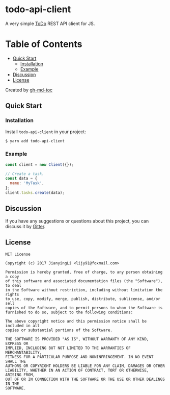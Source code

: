 # todo-api-client

A very simple [ToDo](https://todo.blankapp.org) REST API client for JS.

Table of Contents
=================

* [Quick Start](#quick-start)
  * [Installation](#installation)
  * [Example](#example)
* [Discussion](#discussion)
* [License](#license)

Created by [gh-md-toc](https://github.com/ekalinin/github-markdown-toc)

## Quick Start

### Installation

Install `todo-api-client` in your project:

```bash
$ yarn add todo-api-client
```

### Example

```js
const client = new Client({});

// Create a task.
const data = {
  name: 'MyTask',
};
client.tasks.create(data);
```

## Discussion

If you have any suggestions or questions about this project, you can discuss it by [Gitter](https://gitter.im/blankapp/todo-client).

## License

```
MIT License

Copyright (c) 2017 JianyingLi <lijy91@foxmail.com>

Permission is hereby granted, free of charge, to any person obtaining a copy
of this software and associated documentation files (the "Software"), to deal
in the Software without restriction, including without limitation the rights
to use, copy, modify, merge, publish, distribute, sublicense, and/or sell
copies of the Software, and to permit persons to whom the Software is
furnished to do so, subject to the following conditions:

The above copyright notice and this permission notice shall be included in all
copies or substantial portions of the Software.

THE SOFTWARE IS PROVIDED "AS IS", WITHOUT WARRANTY OF ANY KIND, EXPRESS OR
IMPLIED, INCLUDING BUT NOT LIMITED TO THE WARRANTIES OF MERCHANTABILITY,
FITNESS FOR A PARTICULAR PURPOSE AND NONINFRINGEMENT. IN NO EVENT SHALL THE
AUTHORS OR COPYRIGHT HOLDERS BE LIABLE FOR ANY CLAIM, DAMAGES OR OTHER
LIABILITY, WHETHER IN AN ACTION OF CONTRACT, TORT OR OTHERWISE, ARISING FROM,
OUT OF OR IN CONNECTION WITH THE SOFTWARE OR THE USE OR OTHER DEALINGS IN THE
SOFTWARE.
```